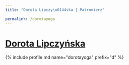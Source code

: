 ```yaml
---
title: "Dorota Lipczy\u0144ska | Patromierz"

permalink: /dorotayoga
---
```


# [Dorota Lipczyńska](https://patronite.pl/dorotayoga)

{% include profile.md name="dorotayoga" prefix="d" %}
